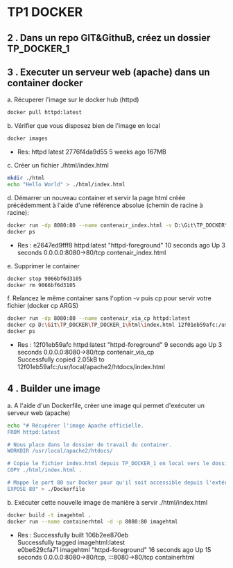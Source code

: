 # TP1 DOCKER

## 2 . Dans un repo GIT&GithuB, créez un dossier TP_DOCKER_1

## 3 . Executer un serveur web (apache) dans un container docker

a. Récuperer l'image sur le docker hub (httpd)

```bash
docker pull httpd:latest
```

b. Vérifier que vous disposez bien de l'image en local

```bash
docker images
```
- Res: httpd        latest    2776f4da9d55   5 weeks ago   167MB

c. Créer un fichier ./html/index.html

```bash
mkdir ./html
echo "Hello World" > ./html/index.html
```

d. Démarrer un nouveau container et servir la page html créée précédemment à l'aide d'une référence absolue (chemin de racine à racine):

```bash
docker run -dp 8080:80 --name contenair_index.html -v D:\Git\TP_DOCKER\TP_DOCKER_1\html\index.html:/usr/local/apache2/htdocs/index.html  httpd:latest
docker ps
```
- Res : e2647ed9fff8   httpd:latest   "httpd-foreground"   10 seconds ago   Up 3 seconds   0.0.0.0:8080->80/tcp   contenair_index.html

e. Supprimer le container

```bash
docker stop 9066bf6d3105
docker rm 9066bf6d3105
```

f. Relancez le même container sans l'option -v puis cp pour servir votre fichier (docker cp ARGS)

```bash
docker run -dp 8080:80 --name contenair_via_cp httpd:latest
docker cp D:\Git\TP_DOCKER\TP_DOCKER_1\html\index.html 12f01eb59afc:/usr/local/apache2/htdocs/index.html
docker ps
```
- Res : 12f01eb59afc   httpd:latest   "httpd-foreground"   9 seconds ago   Up 3 seconds   0.0.0.0:8080->80/tcp   contenair_via_cp <br>
        Successfully copied 2.05kB to 12f01eb59afc:/usr/local/apache2/htdocs/index.html

## 4 . Builder une image

a. A l'aide d'un Dockerfile, créer une image qui permet d'exécuter un serveur web (apache)

```bash
echo "# Récupérer l'image Apache officielle.
FROM httpd:latest

# Nous place dans le dossier de travail du container.
WORKDIR /usr/local/apache2/htdocs/

# Copie le fichier index.html depuis TP_DOCKER_1 en local vers le dossier de travail du container précédemment définie.
COPY ./html/index.html .

# Mappe le port 80 sur Docker pour qu'il soit accessible depuis l'extérieur sur le port de l'hôte.
EXPOSE 80" > ./Dockerfile
```

b. Exécuter cette nouvelle image de manière à servir ./html/index.html

```bash
docker build -t imagehtml .
docker run --name containerhtml -d -p 8080:80 imagehtml
```

- Res : Successfully built 106b2ee870eb <br>
Successfully tagged imagehtml:latest <br>
e0be629cfa71   imagehtml   "httpd-foreground"   16 seconds ago   Up 15 seconds   0.0.0.0:8080->80/tcp, :::8080->80/tcp   containerhtml